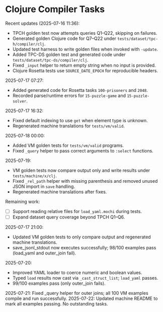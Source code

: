 # Clojure Compiler Tasks

Recent updates (2025-07-16 11:36):
- TPCH golden test now attempts queries Q1–Q22, skipping on failures.
- Generated golden Clojure code for Q7–Q22 under `tests/dataset/tpc-h/compiler/clj`.
- Updated test harness to write golden files when invoked with `-update`.
- Added TPC-DS golden test and generated code under `tests/dataset/tpc-ds/compiler/clj`.
- Fixed `_input` helper to return empty string when no input is provided.
- Clojure Rosetta tests use `SOURCE_DATE_EPOCH` for reproducible headers.

2025-07-17 07:27:
- Added generated code for Rosetta tasks `100-prisoners` and `2048`.
- Recorded parse/runtime errors for `15-puzzle-game` and `15-puzzle-solver`.

2025-07-17 16:32:
- Fixed default indexing to use `get` when element type is unknown.
- Regenerated machine translations for `tests/vm/valid`.

2025-07-18 00:00:
- Added VM golden tests for `tests/vm/valid` programs.
- Fixed `_query` helper to pass correct arguments to `:select` functions.

2025-07-19:
- VM golden tests now compare output only and write results under `tests/machine/x/clj`.
- Fixed `_rel_path` helper with missing parenthesis and removed unused JSON import in `save` handling.
- Regenerated machine translations after fixes.

Remaining work:
 - [ ] Support reading relative files for `load_yaml.mochi` during tests.
 - [ ] Expand dataset query coverage beyond TPCH Q1–Q6.

2025-07-17 21:00:
- Updated VM golden tests to only compare output and regenerated machine translations.
- save_jsonl_stdout now executes successfully; 98/100 examples pass (load_yaml and outer_join fail).

2025-07-20:
- Improved YAML loader to coerce numeric and boolean values.
- Typed `load` results now cast via `_cast_struct_list`; `load_yaml` passes.
- 99/100 examples pass (only outer_join fails).

2025-07-21: Fixed _query helper for outer joins; all 100 VM examples compile and run successfully.
2025-07-22: Updated machine README to mark all examples passing. No outstanding tasks.
